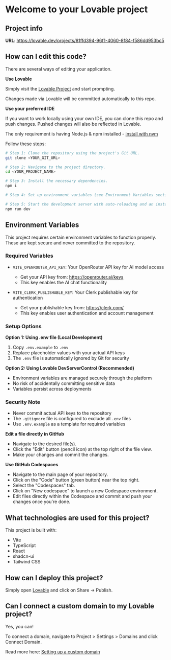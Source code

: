 # Welcome to your Lovable project

## Project info

**URL**: https://lovable.dev/projects/81ffd394-96f1-4060-8f84-f586dd953bc5

## How can I edit this code?

There are several ways of editing your application.

**Use Lovable**

Simply visit the [Lovable Project](https://lovable.dev/projects/81ffd394-96f1-4060-8f84-f586dd953bc5) and start prompting.

Changes made via Lovable will be committed automatically to this repo.

**Use your preferred IDE**

If you want to work locally using your own IDE, you can clone this repo and push changes. Pushed changes will also be reflected in Lovable.

The only requirement is having Node.js & npm installed - [install with nvm](https://github.com/nvm-sh/nvm#installing-and-updating)

Follow these steps:

```sh
# Step 1: Clone the repository using the project's Git URL.
git clone <YOUR_GIT_URL>

# Step 2: Navigate to the project directory.
cd <YOUR_PROJECT_NAME>

# Step 3: Install the necessary dependencies.
npm i

# Step 4: Set up environment variables (see Environment Variables section below)

# Step 5: Start the development server with auto-reloading and an instant preview.
npm run dev
```

## Environment Variables

This project requires certain environment variables to function properly. These are kept secure and never committed to the repository.

### Required Variables

- `VITE_OPENROUTER_API_KEY`: Your OpenRouter API key for AI model access
  - Get your API key from: https://openrouter.ai/keys
  - This key enables the AI chat functionality

- `VITE_CLERK_PUBLISHABLE_KEY`: Your Clerk publishable key for authentication
  - Get your publishable key from: https://clerk.com/
  - This key enables user authentication and account management

### Setup Options

**Option 1: Using .env file (Local Development)**
1. Copy `.env.example` to `.env`
2. Replace placeholder values with your actual API keys
3. The `.env` file is automatically ignored by Git for security

**Option 2: Using Lovable DevServerControl (Recommended)**
- Environment variables are managed securely through the platform
- No risk of accidentally committing sensitive data
- Variables persist across deployments

### Security Note
- Never commit actual API keys to the repository
- The `.gitignore` file is configured to exclude all `.env` files
- Use `.env.example` as a template for required variables

**Edit a file directly in GitHub**

- Navigate to the desired file(s).
- Click the "Edit" button (pencil icon) at the top right of the file view.
- Make your changes and commit the changes.

**Use GitHub Codespaces**

- Navigate to the main page of your repository.
- Click on the "Code" button (green button) near the top right.
- Select the "Codespaces" tab.
- Click on "New codespace" to launch a new Codespace environment.
- Edit files directly within the Codespace and commit and push your changes once you're done.

## What technologies are used for this project?

This project is built with:

- Vite
- TypeScript
- React
- shadcn-ui
- Tailwind CSS

## How can I deploy this project?

Simply open [Lovable](https://lovable.dev/projects/81ffd394-96f1-4060-8f84-f586dd953bc5) and click on Share -> Publish.

## Can I connect a custom domain to my Lovable project?

Yes, you can!

To connect a domain, navigate to Project > Settings > Domains and click Connect Domain.

Read more here: [Setting up a custom domain](https://docs.lovable.dev/tips-tricks/custom-domain#step-by-step-guide)
